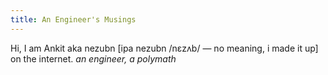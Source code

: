 ```yaml
---
title: An Engineer's Musings
---
```


Hi, I am Ankit aka nezubn [ipa nezubn /nɛzʌb/ — no meaning, i made it up] on the internet.
_an engineer, a polymath_
